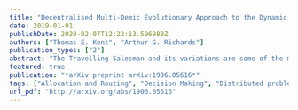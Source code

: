 ```yaml
---
title: "Decentralised Multi-Demic Evolutionary Approach to the Dynamic Multi-Agent Travelling Salesman Problem"
date: 2019-01-01
publishDate: 2020-02-07T12:22:13.596989Z
authors: ["Thomas E. Kent", "Arthur G. Richards"]
publication_types: ["2"]
abstract: "The Travelling Salesman and its variations are some of the most well known NP hard optimisation problems. This paper looks to use both centralised and decentralised implementations of Evolutionary Algorithms (EA) to solve a dynamic variant of the Multi-Agent Travelling Salesman Problem (MATSP). The problem is dynamic, requiring an on-line solution, whereby tasks are completed during simulation with new tasks added and completed ones removed. The problem is allocating an active set of tasks to a set of agents whilst simultaneously planning the route for each agent. The allocation and routing are closely coupled parts of the same problem making it difficult to decompose, instead this paper uses multiple populations with well defined interactions to exploit the problem structure. This work attempts to align the real world implementation demands of a decentralised solution, where agents are far apart and have communication limits, to that of the structure of the multi-demic EA solution process, ultimately allowing decentralised parts of the problem to be solved `on board' agents and allow for robust communication and exchange of tasks."
featured: true
publication: "*arXiv preprint arXiv:1906.05616*"
tags: ["Allocation and Routing", "Decision Making", "Distributed problem solving", "Evolutionary Algorithms", "Multi Agent Travelling Salesman"]
url_pdf: "http://arxiv.org/abs/1906.05616"
---
```

